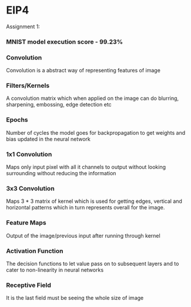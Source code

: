 # EIP4


Assignment 1:
### MNIST model execution score - 99.23%

### Convolution
Convolution is a abstract way of representing features of image

### Filters/Kernels
A convolution matrix which when applied on the image can do blurring, sharpening, embossing, edge detection etc

### Epochs
Number of cycles the model goes for backpropagation to get weights and bias updated in the neural network

### 1x1 Convolution
Maps only input pixel with all it channels to output without looking surrounding without reducing the information

### 3x3 Convolution
Maps 3 * 3 matrix of kernel which is used for getting edges, vertical and horizontal patterns which in turn represents overall for the image.

### Feature Maps
Output of the image/previous input after running through kernel

### Activation Function
The decision functions to let value pass on to subsequent layers and to cater to non-linearity in neural networks

### Receptive Field
It is the last field must be seeing the whole size of image



